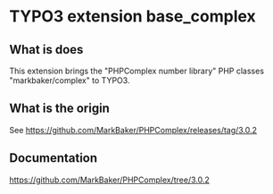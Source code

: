 # TYPO3 extension base_complex

## What is does

This extension brings the "PHPComplex number library" PHP classes "markbaker/complex" to TYPO3.

## What is the origin

See https://github.com/MarkBaker/PHPComplex/releases/tag/3.0.2

## Documentation

https://github.com/MarkBaker/PHPComplex/tree/3.0.2



